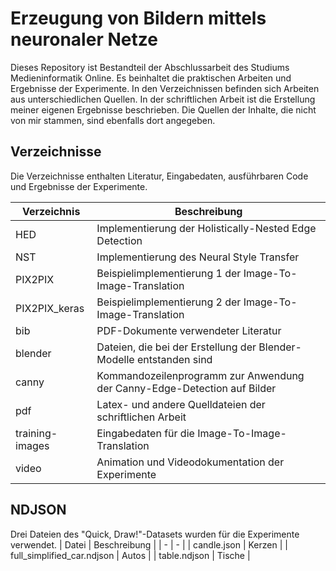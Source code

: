 # Erzeugung von Bildern mittels neuronaler Netze

Dieses Repository ist Bestandteil der Abschlussarbeit des Studiums Medieninformatik Online. Es beinhaltet die praktischen Arbeiten und Ergebnisse der Experimente. In den Verzeichnissen befinden sich Arbeiten aus unterschiedlichen Quellen. In der schriftlichen Arbeit ist die Erstellung meiner eigenen Ergebnisse beschrieben. Die Quellen der Inhalte, die nicht von mir stammen, sind ebenfalls dort angegeben. 

## Verzeichnisse
Die Verzeichnisse enthalten Literatur, Eingabedaten, ausführbaren Code und Ergebnisse der Experimente.

| Verzeichnis | Beschreibung |
| - | - |
| HED | Implementierung der Holistically-Nested Edge Detection |
| NST | Implementierung des Neural Style Transfer | 
| PIX2PIX | Beispielimplementierung 1 der Image-To-Image-Translation | 
| PIX2PIX_keras | Beispielimplementierung 2 der Image-To-Image-Translation |
| bib | PDF-Dokumente verwendeter Literatur |
| blender | Dateien, die bei der Erstellung der Blender-Modelle entstanden sind
| canny | Kommandozeilenprogramm zur Anwendung der Canny-Edge-Detection auf Bilder |
| pdf | Latex- und andere Quelldateien der schriftlichen Arbeit |
| training-images | Eingabedaten für die Image-To-Image-Translation |
| video | Animation und Videodokumentation der Experimente |

## NDJSON
Drei Dateien des "Quick, Draw!"-Datasets wurden für die Experimente verwendet.
| Datei | Beschreibung |
| - | - |
| candle.json | Kerzen |
| full_simplified_car.ndjson | Autos |
| table.ndjson | Tische |
